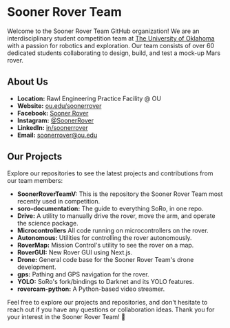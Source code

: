 # Sooner Rover Team

Welcome to the Sooner Rover Team GitHub organization! We are an interdisciplinary student competition team at [The University of Oklahoma](https://ou.edu/soonerrover/) with a passion for robotics and exploration. Our team consists of over 60 dedicated students collaborating to design, build, and test a mock-up Mars rover. 

## About Us

- **Location:** Rawl Engineering Practice Facility @ OU
- **Website:** [ou.edu/soonerrover](https://ou.edu/soonerrover/)
- **Facebook:** [Sooner Rover](http://www.facebook.com/pages/SoonerRover)
- **Instagram:** [@SoonerRover](https://www.instagram.com/soonerrover/)
- **LinkedIn:** [in/soonerrover](https://www.linkedin.com/in/soonerrover)
- **Email:** [soonerrover@ou.edu](mailto:soonerrover@ou.edu)

## Our Projects

Explore our repositories to see the latest projects and contributions from our team members:

- **SoonerRoverTeamV:** This is the repository the Sooner Rover Team most recently used in competition.
- **soro-documentation:** The guide to everything SoRo, in one repo.
- **Drive:** A utility to manually drive the rover, move the arm, and operate the science package.
- **Microcontrollers** All code running on microcontrollers on the rover.
- **Autonomous:** Utilities for controlling the rover autonomously.
- **RoverMap:** Mission Control's utility to see the rover on a map.
- **RoverGUI:** New Rover GUI using Next.js.
- **Drone:** General code base for the Sooner Rover Team's drone development.
- **gps:** Pathing and GPS navigation for the rover.
- **YOLO:** SoRo's fork/bindings to Darknet and its YOLO features.
- **rovercam-python:** A Python-based video streamer.

Feel free to explore our projects and repositories, and don't hesitate to reach out if you have any questions or collaboration ideas. Thank you for your interest in the Sooner Rover Team! 🚀





